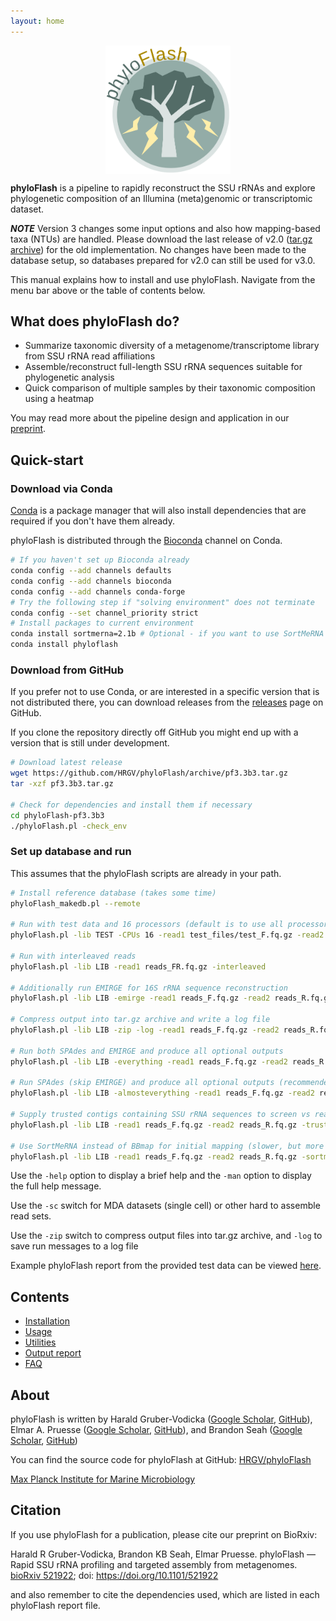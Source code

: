 ```yaml
---
layout: home
---
```


<img src="phyloFlash_logo.png" alt="phyloFlash logo" style="width: 200px; display: block; margin-left: auto; margin-right:auto;"/>

**phyloFlash** is a pipeline to rapidly reconstruct the SSU rRNAs and explore phylogenetic composition of an Illumina (meta)genomic or transcriptomic dataset.

***NOTE*** Version 3 changes some input options and also how mapping-based taxa (NTUs) are handled. Please download the last release of v2.0 ([tar.gz archive](https://github.com/HRGV/phyloFlash/archive/v2.0-beta6.tar.gz)) for the old implementation. No changes have been made to the database setup, so databases prepared for v2.0 can still be used for v3.0.

This manual explains how to install and use phyloFlash. Navigate from the menu bar above or the table of contents below.

## What does phyloFlash do?

 - Summarize taxonomic diversity of a metagenome/transcriptome library from SSU rRNA read affiliations
 - Assemble/reconstruct full-length SSU rRNA sequences suitable for phylogenetic analysis
 - Quick comparison of multiple samples by their taxonomic composition using a heatmap

You may read more about the pipeline design and application in our [preprint](https://doi.org/10.1101/521922).

## Quick-start

### Download via Conda

[Conda](https://conda.io/docs/) is a package manager that will also install dependencies that are required if you don't have them already.

phyloFlash is distributed through the [Bioconda](http://bioconda.github.io/) channel on Conda.

```bash
# If you haven't set up Bioconda already
conda config --add channels defaults
conda config --add channels bioconda
conda config --add channels conda-forge
# Try the following step if "solving environment" does not terminate
conda config --set channel_priority strict
# Install packages to current environment
conda install sortmerna=2.1b # Optional - if you want to use SortMeRNA option
conda install phyloflash
```

### Download from GitHub

If you prefer not to use Conda, or are interested in a specific version that is not distributed there, you can download releases from the [releases](https://github.com/HRGV/phyloFlash/releases) page on GitHub.

If you clone the repository directly off GitHub you might end up with a version that is still under development.

```bash
# Download latest release
wget https://github.com/HRGV/phyloFlash/archive/pf3.3b3.tar.gz
tar -xzf pf3.3b3.tar.gz

# Check for dependencies and install them if necessary
cd phyloFlash-pf3.3b3
./phyloFlash.pl -check_env
```

### Set up database and run

This assumes that the phyloFlash scripts are already in your path.

```bash
# Install reference database (takes some time)
phyloFlash_makedb.pl --remote

# Run with test data and 16 processors (default is to use all processors available)
phyloFlash.pl -lib TEST -CPUs 16 -read1 test_files/test_F.fq.gz -read2 test_files/test_R.fq.gz

# Run with interleaved reads
phyloFlash.pl -lib LIB -read1 reads_FR.fq.gz -interleaved

# Additionally run EMIRGE for 16S rRNA sequence reconstruction
phyloFlash.pl -lib LIB -emirge -read1 reads_F.fq.gz -read2 reads_R.fq.gz

# Compress output into tar.gz archive and write a log file
phyloFlash.pl -lib LIB -zip -log -read1 reads_F.fq.gz -read2 reads_R.fq.gz

# Run both SPAdes and EMIRGE and produce all optional outputs
phyloFlash.pl -lib LIB -everything -read1 reads_F.fq.gz -read2 reads_R.fq.gz

# Run SPAdes (skip EMIRGE) and produce all optional outputs (recommended)
phyloFlash.pl -lib LIB -almosteverything -read1 reads_F.fq.gz -read2 reads_R.fq.gz

# Supply trusted contigs containing SSU rRNA sequences to screen vs reads
phyloFlash.pl -lib LIB -read1 reads_F.fq.gz -read2 reads_R.fq.gz -trusted contigs.fasta

# Use SortMeRNA instead of BBmap for initial mapping (slower, but more sensitive)
phyloFlash.pl -lib LIB -read1 reads_F.fq.gz -read2 reads_R.fq.gz -sortmerna
```

Use the `-help` option to display a brief help and the `-man` option to display the full help message.

Use the `-sc` switch for MDA datasets (single cell) or other hard to assemble read sets.

Use the `-zip` switch to compress output files into tar.gz archive, and `-log` to save run messages to a log file

Example phyloFlash report from the provided test data can be viewed [here](test.phyloFlash.html).

## Contents

 - [Installation](install.html)
 - [Usage](usage.html)
 - [Utilities](utilities.html)
 - [Output report](output.html)
 - [FAQ](FAQ.html)

## About

phyloFlash is written by Harald Gruber-Vodicka ([Google Scholar](https://scholar.google.de/citations?user=imYEnqMAAAAJ&hl=en&oi=ao), [GitHub](https://github.com/HRGV)), Elmar A. Pruesse ([Google Scholar](https://scholar.google.de/citations?user=F-yGwRIAAAAJ&hl=en&oi=ao), [GitHub](https://github.com/epruesse)), and Brandon Seah ([Google Scholar](https://scholar.google.de/citations?user=3l8G5BwAAAAJ&hl=en&oi=ao), [GitHub](https://github.com/kbseah))

You can find the source code for phyloFlash at GitHub:
[HRGV/phyloFlash](https://github.com/HRGV/phyloFlash/)

[Max Planck Institute for Marine Microbiology](http://www.mpi-bremen.de/)

## Citation

If you use phyloFlash for a publication, please cite our preprint on BioRxiv:

Harald R Gruber-Vodicka, Brandon KB Seah, Elmar Pruesse. phyloFlash — Rapid SSU rRNA profiling and targeted assembly from metagenomes. [bioRxiv 521922](https://doi.org/10.1101/521922); doi: https://doi.org/10.1101/521922

and also remember to cite the dependencies used, which are listed in each phyloFlash report file.
